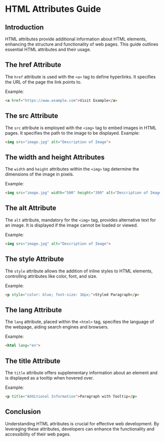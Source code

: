 # HTML Attributes Guide
## Introduction
HTML attributes provide additional information about HTML elements, enhancing the structure and functionality of web pages. This guide outlines essential HTML attributes and their usage.
## The href Attribute
The `href` attribute is used with the `<a>` tag to define hyperlinks. It specifies the URL of the page the link points to.

Example:
```html
<a href="https://www.example.com">Visit Example</a>
```
## The src Attribute
The `src` attribute is employed with the `<img>` tag to embed images in HTML pages. It specifies the path to the image to be displayed.
Example:
```html
<img src="image.jpg" alt="Description of Image">
```
## The width and height Attributes
The `width` and `height` attributes within the `<img>` tag determine the dimensions of the image in pixels.

Example:
```html
<img src="image.jpg" width="500" height="300" alt="Description of Image">
```
## The alt Attribute
The `alt` attribute, mandatory for the `<img>` tag, provides alternative text for an image. It is displayed if the image cannot be loaded or viewed.

Example:
```html
<img src="image.jpg" alt="Description of Image">
```

## The style Attribute
The `style` attribute allows the addition of inline styles to HTML elements, controlling attributes like color, font, and size.

Example:
```html
<p style="color: blue; font-size: 16px;">Styled Paragraph</p>
```

## The lang Attribute
The `lang` attribute, placed within the `<html>` tag, specifies the language of the webpage, aiding search engines and browsers.

Example:
```html
<html lang="en">
```

## The title Attribute
The `title` attribute offers supplementary information about an element and is displayed as a tooltip when hovered over.

Example:
```html
<p title="Additional Information">Paragraph with Tooltip</p>
```

## Conclusion
Understanding HTML attributes is crucial for effective web development. By leveraging these attributes, developers can enhance the functionality and accessibility of their web pages.
